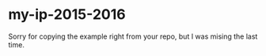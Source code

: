 # my-ip-2015-2016
Sorry for copying the example right from your repo, but I was mising the last time.
